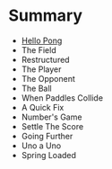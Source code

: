 # Summary

* [Hello Pong](README.adoc)
* The Field
* Restructured
* The Player
* The Opponent
* The Ball
* When Paddles Collide
* A Quick Fix
* Number's Game
* Settle The Score
* Going Further
* Uno a Uno
* Spring Loaded

